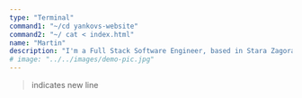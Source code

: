 ```yaml
---
type: "Terminal"
command1: "~/cd yankovs-website"
command2: "~/ cat < index.html"
name: "Martin"
description: "I'm a Full Stack Software Engineer, based in Stara Zagora, Bulgaria. > I love coding, learning, cooking and winter sports. > I also like building stuff. "
# image: "../../images/demo-pic.jpg"
---
```


> indicates new line